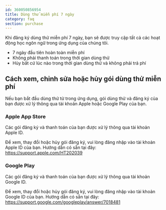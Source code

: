 ```yaml
---
id: 360050856954
title: Dùng thử miễn phí 7 ngày
category: faq
section: purchase
---
```


Khi đăng ký dùng thử miễn phí 7 ngày, bạn sẽ được truy cập tất cả các hoạt động học ngôn ngữ trong ứng dụng của chúng tôi.

- 7 ngày đầu tiên hoàn toàn miễn phí
- Không phải thanh toán trong thời gian dùng thử  
- Hủy bất cứ lúc nào trong thời gian dùng thử và không phải trả phí

## Cách xem, chỉnh sửa hoặc hủy gói dùng thử miễn phí

Nếu bạn bắt đầu dùng thử từ trong ứng dụng, gói dùng thử và đăng ký của bạn được xử lý thông qua tài khoản Apple hoặc Google Play của bạn.

### Apple App Store

Các gói đăng ký và thanh toán của bạn được xử lý thông qua tài khoản Apple ID.

Để xem, thay đổi hoặc hủy gói đăng ký, vui lòng đăng nhập vào tài khoản Apple ID của bạn. Hướng dẫn có sẵn tại đây: <https://support.apple.com/HT202039>

### Google Play

Các gói đăng ký và thanh toán của bạn được xử lý thông qua tài khoản Google ID.

Để xem, thay đổi hoặc hủy gói đăng ký, vui lòng đăng nhập vào tài khoản Google ID của bạn. Hướng dẫn có sẵn tại đây: <https://support.google.com/googleplay/answer/7018481>